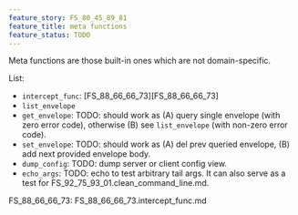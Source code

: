 ```yaml
---
feature_story: FS_80_45_89_81
feature_title: meta functions
feature_status: TODO
---
```


Meta functions are those built-in ones which are not domain-specific.

List:
*   `intercept_func`: [FS_88_66_66_73][FS_88_66_66_73]
*   `list_envelope`
*   `get_envelope`: TODO: should work as (A) query single envelope (with zero error code), otherwise (B) see `list_envelope` (with non-zero error code).
*   `set_envelope`: TODO: should work as (A) del prev queried envelope, (B) add next provided envelope body.
*   `dump_config`: TODO: dump server or client config view.
*   `echo_args`: TODO: echo to test arbitrary tail args. It can also serve as a test for FS_92_75_93_01.clean_command_line.md.


FS_88_66_66_73: FS_88_66_66_73.intercept_func.md
